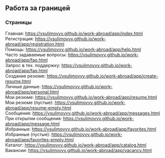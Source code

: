 ## Работа за границей

### Страницы

Главная: https://vsulimovvv.github.io/work-abroad/app/index.html  
Регистрация: https://vsulimovvv.github.io/work-abroad/app/registration.html  
Помощь: https://vsulimovvv.github.io/work-abroad/app/help.html  
Часто задаваемые вопросы: https://vsulimovvv.github.io/work-abroad/app/faq.html  
Запрос в тех. поддержку: https://vsulimovvv.github.io/work-abroad/app/faq.html  
Создание резюме: https://vsulimovvv.github.io/work-abroad/app/create-resume.html  
Личные данные: https://vsulimovvv.github.io/work-abroad/app/personal.html  
Мои резюме: https://vsulimovvv.github.io/work-abroad/app/resume.html  
Мои резюме (пустые): https://vsulimovvv.github.io/work-abroad/app/resume-empty.html  
Сообщения: https://vsulimovvv.github.io/work-abroad/app/messages.html  
При открытии сообщения: https://vsulimovvv.github.io/work-abroad/app/message.html  
Избранные: https://vsulimovvv.github.io/work-abroad/app/favorites.html  
Избранные (пустые): https://vsulimovvv.github.io/work-abroad/app/favorites-empty.html  
Каталог: https://vsulimovvv.github.io/work-abroad/app/catalog.html  
Вакансии: https://vsulimovvv.github.io/work-abroad/app/vacancy.html  
